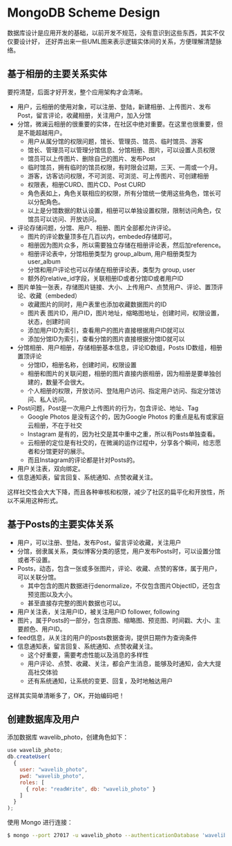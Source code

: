 MongoDB Scheme Design
=====================

数据库设计是应用开发的基础，以前开发不规范，没有意识到这些东西，其实不仅仅要设计好，
还好弄出来一些UML图来表示逻辑实体间的关系，方便理解清楚脉络。

基于相册的主要关系实体
-------------------

要捋清楚，后面才好开发，整个应用架构才会清晰。  

- 用户，云相册的使用对象，可以注册、登陆，新建相册、上传图片、发布Post，留言评论，收藏相册，关注用户，加入分馆  
- 分馆，微澜云相册的很重要的实体，在社区中绝对重要。在这里也很重要，但是不能超越用户。
  - 用户从属分馆的权限问题，馆长、管理员、馆员、临时馆员、游客  
  - 馆长、管理员可以管理分馆信息、分馆相册、图片，可以设置人员权限
  - 馆员可以上传图片、删除自己的图片、发布Post
  - 临时馆员，拥有临时的馆员权限，有时限会过期，三天、一周或一个月。
  - 游客，访客访问权限，不可浏览、可浏览、可上传图片、可创建相册
  - 权限表，相册CURD、图片CD、Post CURD
  - 角色表如上，角色关联相应的权限，所有分馆统一使用这些角色，馆长可以分配角色。
  - 以上是分馆数据的默认设置，相册可以单独设置权限，限制访问角色，仅馆员可以访问、开放访问。
- 评论存储问题，分馆、用户、相册、图片全部都允许评论。
  - 图片的评论数量顶多在几百以内，embeded存储即可。
  - 相册因为图片众多，所以需要独立存储在相册评论表，然后加reference。
  - 相册评论表中，分馆相册类型为 group_album, 用户相册类型为 user_album
  - 分馆和用户评论也可以存储在相册评论表，类型为 group, user
  - 额外的relative_id字段，关联相册ID或者分馆ID或者用户ID 
- 图片单独一张表，存储图片链接、大小、上传用户、点赞用户、评论、置顶评论、收藏（embeded）
  - 收藏图片的同时，用户表里也添加收藏数据图片的ID  
  - 图片表  图片ID，用户ID，图片地址，缩略图地址，创建时间，权限设置，状态，创建时间   
  - 添加用户ID为索引，查看用户的图片直接根据用户ID就可以 
  - 添加分馆ID为索引，查看分馆的图片直接根据分馆ID就可以 
- 分馆相册、用户相册，存储相册基本信息，评论ID数组，Posts ID数组，相册置顶评论
  - 分馆ID，相册名称，创建时间，权限设置
  - 相册和图片的关联问题，相册的图片直接内嵌相册，因为相册是要单独创建的，数量不会很大。
  - 个人相册的权限，开放访问、登陆用户访问、指定用户访问、指定分馆访问、私人访问。
- Post问题，Post是一次用户上传图片的行为，包含评论、地址、Tag
  - Google Photos 是没有这个的，因为Google Photos 的重点是私有或家庭云相册，不在于社交
  - Instagram 是有的，因为社交是其中重中之重，所以有Posts单独查看。
  - 云相册的定位是有社交的，在微澜的运作过程中，分享各个瞬间，给志愿者和分馆更好的展示。
  - 而且Instagram的评论都是针对Posts的。
- 用户关注表，双向绑定。
- 信息通知表，留言回复、系统通知、点赞收藏关注。

这样社交性会大大下降，而且各种审核和权限，减少了社区的扁平化和开放性，所以不采用这种形式。

基于Posts的主要实体关系
--------------------

- 用户，可以注册、登陆，发布Post，留言评论收藏，关注用户
- 分馆，弱隶属关系，类似博客分类的感觉，用户发布Posts时，可以设置分馆或者不设置。 
- Posts，动态，包含一张或多张图片，评论、收藏、点赞的客体，属于用户，可以关联分馆。
  - 其中包含的图片数据进行denormalize，不仅包含图片ObjectID，还包含预览图以及大小。 
  - 甚至直接存完整的图片数据也可以。  
- 用户关注表，关注用户ID，被关注用户ID follower, following
- 图片，属于Posts的一部分，包含原图、缩略图、预览图、时间戳、大小、主要颜色、用户ID。
- feed信息，从关注的用户的posts数据查询，提供日期作为查询条件   
- 信息通知表，留言回复、系统通知、点赞收藏关注。
  - 这个好重要，需要考虑性能以及消息的多样性
  - 用户评论、点赞、收藏、关注，都会产生消息，能够及时通知，会大大提高社交体验
  - 还有系统通知，让系统的变更、回复，及时地触达用户

这样其实简单清晰多了，OK，开始编码吧！    


创建数据库及用户
--------------


添加数据库 wavelib_photo，创建角色如下：

```js
use wavelib_photo;
db.createUser(
  {
    user: "wavelib_photo",
    pwd: "wavelib_photo",
    roles: [
      { role: "readWrite", db: "wavelib_photo" }
    ]
  }
);
```

使用 Mongo 进行连接：
```sh
$ mongo --port 27017 -u wavelib_photo --authenticationDatabase 'wavelib_photo'
```
